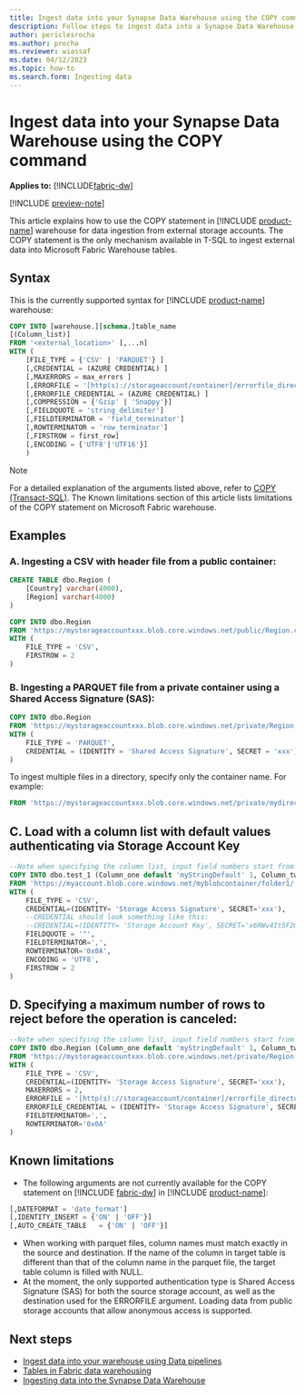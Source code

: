 ```yaml
---
title: Ingest data into your Synapse Data Warehouse using the COPY command
description: Follow steps to ingest data into a Synapse Data Warehouse using the COPY command in Microsoft Fabric.
author: periclesrocha
ms.author: procha
ms.reviewer: wiassaf
ms.date: 04/12/2023
ms.topic: how-to
ms.search.form: Ingesting data
---
```


# Ingest data into your Synapse Data Warehouse using the COPY command

**Applies to:** [!INCLUDE[fabric-dw](includes/applies-to-version/fabric-dw.md)]

[!INCLUDE [preview-note](../includes/preview-note.md)]

This article explains how to use the COPY statement in [!INCLUDE [product-name](../includes/product-name.md)] warehouse for data ingestion from external storage accounts. The COPY statement is the only mechanism available in T-SQL to ingest external data into Microsoft Fabric Warehouse tables.

## Syntax

This is the currently supported syntax for [!INCLUDE [product-name](../includes/product-name.md)] warehouse:

```sql
COPY INTO [warehouse.][schema.]table_name
[(Column_list)] 
FROM '<external_location>' [,...n]
WITH ( 
    [FILE_TYPE = {'CSV' | 'PARQUET'} ]
    [,CREDENTIAL = (AZURE CREDENTIAL) ]
    [,MAXERRORS = max_errors ]
    [,ERRORFILE = '[http(s)://storageaccount/container]/errorfile_directory[/]'] 
    [,ERRORFILE_CREDENTIAL = (AZURE CREDENTIAL) ]
    [,COMPRESSION = {'Gzip' | 'Snappy'}] 
    [,FIELDQUOTE = 'string_delimiter'] 
    [,FIELDTERMINATOR = 'field_terminator']
    [,ROWTERMINATOR = 'row_terminator']
    [,FIRSTROW = first_row]
    [,ENCODING = {'UTF8'|'UTF16'}] 
    )
```

> [!NOTE]
> For a detailed explanation of the arguments listed above, refer to [COPY (Transact-SQL)](/sql/t-sql/statements/copy-into-transact-sql?view=azure-sqldw-latest&preserve-view=true). The Known limitations section of this article lists limitations of the COPY statement on Microsoft Fabric warehouse.

## Examples

### A. Ingesting a CSV with header file from a public container:

```sql
CREATE TABLE dbo.Region (
    [Country] varchar(4000),
    [Region] varchar(4000)
)

COPY INTO dbo.Region
FROM 'https://mystorageaccountxxx.blob.core.windows.net/public/Region.csv'
WITH (
    FILE_TYPE = 'CSV',
    FIRSTROW = 2
)
```

### B. Ingesting a PARQUET file from a private container using a Shared Access Signature (SAS):

```sql
COPY INTO dbo.Region
FROM 'https://mystorageaccountxxx.blob.core.windows.net/private/Region.csv'
WITH (
    FILE_TYPE = 'PARQUET',
    CREDENTIAL = (IDENTITY = 'Shared Access Signature', SECRET = 'xxx')
)
```

To ingest multiple files in a directory, specify only the container name. For example:

```sql
FROM 'https://mystorageaccountxxx.blob.core.windows.net/private/mydirectorywithfiles'
```

## C. Load with a column list with default values authenticating via Storage Account Key

```sql
--Note when specifying the column list, input field numbers start from 1
COPY INTO dbo.test_1 (Column_one default 'myStringDefault' 1, Column_two default 1 3)
FROM 'https://myaccount.blob.core.windows.net/myblobcontainer/folder1/'
WITH (
    FILE_TYPE = 'CSV',
    CREDENTIAL=(IDENTITY= 'Storage Access Signature', SECRET='xxx'),
    --CREDENTIAL should look something like this:
    --CREDENTIAL=(IDENTITY= 'Storage Account Key', SECRET='x6RWv4It5F2msnjelv3H4DA80n0PQW0daPdw43jM0nyetx4c6CpDkdj3986DX5AHFMIf/YN4y6kkCnU8lb+Wx0Pj+6MDw=='),
    FIELDQUOTE = '"',
    FIELDTERMINATOR=',',
    ROWTERMINATOR='0x0A',
    ENCODING = 'UTF8',
    FIRSTROW = 2
)
```

## D. Specifying a maximum number of rows to reject before the operation is canceled: 

```sql
--Note when specifying the column list, input field numbers start from 1
COPY INTO dbo.Region (Column_one default 'myStringDefault' 1, Column_two default 1 3)
FROM 'https://mystorageaccountxxx.blob.core.windows.net/private/Region.csv'
WITH (
    FILE_TYPE = 'CSV',
    CREDENTIAL=(IDENTITY= 'Storage Access Signature', SECRET='xxx'),
    MAXERRORS = 2,
    ERRORFILE = '[http(s)://storageaccount/container]/errorfile_directory[/]]',
    ERRORFILE_CREDENTIAL = (IDENTITY= 'Storage Access Signature', SECRET='xxx'),
    FIELDTERMINATOR=',',
    ROWTERMINATOR='0x0A'
)
```

## Known limitations

- The following arguments are not currently available for the COPY statement on [!INCLUDE [fabric-dw](includes/fabric-dw.md)] in [!INCLUDE [product-name](../includes/product-name.md)]:

```sql
[,DATEFORMAT = 'date_format']
[,IDENTITY_INSERT = {'ON' | 'OFF'}]
[,AUTO_CREATE_TABLE   = {'ON' | 'OFF'}]
```

- When working with parquet files, column names must match exactly in the source and destination. If the name of the column in target table is different than that of the column name in the parquet file, the target table column is filled with NULL.
- At the moment, the only supported authentication type is Shared Access Signature (SAS) for both the source storage account, as well as the destination used for the ERRORFILE argument. Loading data from public storage accounts that allow anonymous access is supported.


## Next steps

- [Ingest data into your warehouse using Data pipelines](ingest-data-pipelines.md)
- [Tables in Fabric data warehousing](tables.md)
- [Ingesting data into the Synapse Data Warehouse](ingest-data.md)
